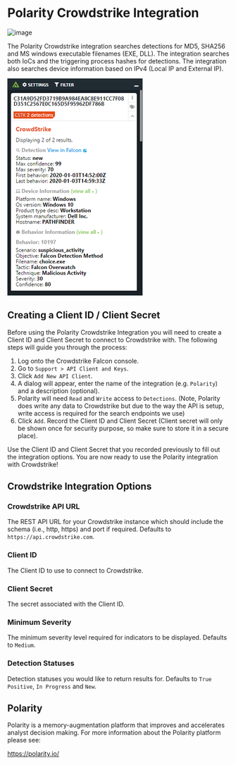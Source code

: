 # Polarity Crowdstrike Integration

![image](https://img.shields.io/badge/status-beta-green.svg)

The Polarity Crowdstrike integration searches detections for MD5, SHA256 and MS windows executable filenames (EXE, DLL). The integration searches both IoCs and the triggering process hashes for detections. The integration also searches device information based on IPv4 (Local IP and External IP).

![image](images/overlay.png)

## Creating a Client ID / Client Secret

Before using the Polarity Crowdstrike Integration you will need to create a Client ID and Client Secret to connect to Crowdstrike with.  The following steps will guide you through the process:

1. Log onto the Crowdstrike Falcon console.
2. Go to `Support > API Client and Keys`.
3. Click `Add New API Client`.
4. A dialog will appear, enter the name of the integration (e.g. `Polarity`) and a description (optional).
5. Polarity will need `Read` and `Write` access to `Detections`. (Note, Polarity does write any data to Crowdstrike but due to the way the API is setup, write access is required for the search endpoints we use)
6. Click `Add`. Record the Client ID and Client Secret (Client secret will only be shown once for security purpose, so make sure to store it in a secure place).

Use the Client ID and Client Secret that you recorded previously to fill out the integration options. You are now ready to use the Polarity integration with Crowdstrike!

## Crowdstrike Integration Options

### Crowdstrike API URL

The REST API URL for your Crowdstrike instance which should include the schema (i.e., http, https) and port if required.  Defaults to `https://api.crowdstrike.com`.

### Client ID

The Client ID to use to connect to Crowdstrike.

### Client Secret

The secret associated with the Client ID.

### Minimum Severity

The minimum severity level required for indicators to be displayed. Defaults to `Medium`.

### Detection Statuses

Detection statuses you would like to return results for.  Defaults to `True Positive`, `In Progress` and `New`.

## Polarity

Polarity is a memory-augmentation platform that improves and accelerates analyst decision making.  For more information about the Polarity platform please see:

https://polarity.io/
